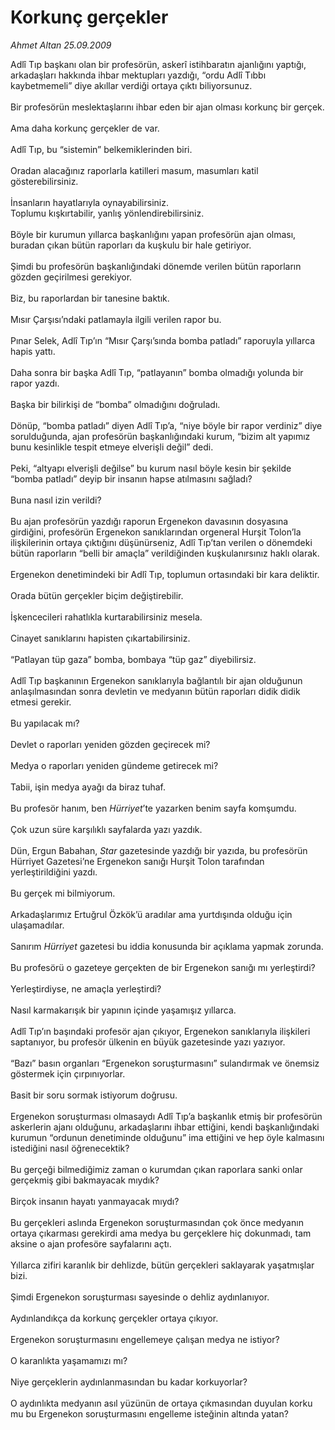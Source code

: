 # Korkunç gerçekler

*Ahmet Altan 25.09.2009*

<div class="taraf_structure_2col_1zq">
<div class="margen_n">



 <p>Adlî Tıp başkanı olan bir profesörün, askerî istihbaratın ajanlığını yaptığı, arkadaşları hakkında ihbar mektupları yazdığı, “ordu Adlî Tıbbı kaybetmemeli” diye akıllar verdiği ortaya çıktı biliyorsunuz. <br/><br/>Bir profesörün meslektaşlarını ihbar eden bir ajan olması korkunç bir gerçek. <br/><br/>Ama daha korkunç gerçekler de var. <br/><br/>Adlî Tıp, bu “sistemin” belkemiklerinden biri. <br/><br/>Oradan alacağınız raporlarla katilleri masum, masumları katil gösterebilirsiniz. <br/><br/>İnsanların hayatlarıyla oynayabilirsiniz. <br/>Toplumu kışkırtabilir, yanlış yönlendirebilirsiniz. <br/><br/>Böyle bir kurumun yıllarca başkanlığını yapan profesörün ajan olması, buradan çıkan bütün raporları da kuşkulu bir hale getiriyor. <br/><br/>Şimdi bu profesörün başkanlığındaki dönemde verilen bütün raporların gözden geçirilmesi gerekiyor. <br/><br/>Biz, bu raporlardan bir tanesine baktık. <br/><br/>Mısır Çarşısı’ndaki patlamayla ilgili verilen rapor bu. <br/><br/>Pınar Selek, Adlî Tıp’ın “Mısır Çarşı’sında bomba patladı” raporuyla yıllarca hapis yattı. <br/><br/>Daha sonra bir başka Adlî Tıp, “patlayanın” bomba olmadığı yolunda bir rapor yazdı. <br/><br/>Başka bir bilirkişi de “bomba” olmadığını doğruladı. <br/><br/>Dönüp, “bomba patladı” diyen Adlî Tıp’a, “niye böyle bir rapor verdiniz” diye sorulduğunda, ajan profesörün başkanlığındaki kurum, “bizim alt yapımız bunu kesinlikle tespit etmeye elverişli değil” dedi. <br/><br/>Peki, “altyapı elverişli değilse” bu kurum nasıl böyle kesin bir şekilde “bomba patladı” deyip bir insanın hapse atılmasını sağladı? <br/><br/>Buna nasıl izin verildi? <br/><br/>Bu ajan profesörün yazdığı raporun Ergenekon davasının dosyasına girdiğini, profesörün Ergenekon sanıklarından orgeneral Hurşit Tolon’la ilişkilerinin ortaya çıktığını düşünürseniz, Adlî Tıp’tan verilen o dönemdeki bütün raporların “belli bir amaçla” verildiğinden kuşkulanırsınız haklı olarak. <br/><br/>Ergenekon denetimindeki bir Adlî Tıp, toplumun ortasındaki bir kara deliktir. <br/><br/>Orada bütün gerçekler biçim değiştirebilir. <br/><br/>İşkencecileri rahatlıkla kurtarabilirsiniz mesela. <br/><br/>Cinayet sanıklarını hapisten çıkartabilirsiniz. <br/><br/>“Patlayan tüp gaza” bomba, bombaya “tüp gaz” diyebilirsiz. <br/><br/>Adlî Tıp başkanının Ergenekon sanıklarıyla bağlantılı bir ajan olduğunun anlaşılmasından sonra devletin ve medyanın bütün raporları didik didik etmesi gerekir. <br/><br/>Bu yapılacak mı? <br/><br/>Devlet o raporları yeniden gözden geçirecek mi? <br/><br/>Medya o raporları yeniden gündeme getirecek mi? <br/><br/>Tabii, işin medya ayağı da biraz tuhaf. <br/><br/>Bu profesör hanım, ben <i>Hürriyet</i>’te yazarken benim sayfa komşumdu. <br/><br/>Çok uzun süre karşılıklı sayfalarda yazı yazdık. <br/><br/>Dün, Ergun Babahan, <i>Star</i> gazetesinde yazdığı bir yazıda, bu profesörün Hürriyet Gazetesi’ne Ergenekon sanığı Hurşit Tolon tarafından yerleştirildiğini yazdı. <br/><br/>Bu gerçek mi bilmiyorum. <br/><br/>Arkadaşlarımız Ertuğrul Özkök’ü aradılar ama yurtdışında olduğu için ulaşamadılar. <br/><br/>Sanırım <i>Hürriyet</i> gazetesi bu iddia konusunda bir açıklama yapmak zorunda. <br/><br/>Bu profesörü o gazeteye gerçekten de bir Ergenekon sanığı mı yerleştirdi? <br/><br/>Yerleştirdiyse, ne amaçla yerleştirdi? <br/><br/>Nasıl karmakarışık bir yapının içinde yaşamışız yıllarca. <br/><br/>Adlî Tıp’ın başındaki profesör ajan çıkıyor, Ergenekon sanıklarıyla ilişkileri saptanıyor, bu profesör ülkenin en büyük gazetesinde yazı yazıyor. <br/><br/>“Bazı” basın organları “Ergenekon soruşturmasını” sulandırmak ve önemsiz göstermek için çırpınıyorlar. <br/><br/>Basit bir soru sormak istiyorum doğrusu. <br/><br/>Ergenekon soruşturması olmasaydı Adlî Tıp’a başkanlık etmiş bir profesörün askerlerin ajanı olduğunu, arkadaşlarını ihbar ettiğini, kendi başkanlığındaki kurumun “ordunun denetiminde olduğunu” ima ettiğini ve hep öyle kalmasını istediğini nasıl öğrenecektik? <br/><br/>Bu gerçeği bilmediğimiz zaman o kurumdan çıkan raporlara sanki onlar gerçekmiş gibi bakmayacak mıydık? <br/><br/>Birçok insanın hayatı yanmayacak mıydı? <br/><br/>Bu gerçekleri aslında Ergenekon soruşturmasından çok önce medyanın ortaya çıkarması gerekirdi ama medya bu gerçeklere hiç dokunmadı, tam aksine o ajan profesöre sayfalarını açtı. <br/><br/>Yıllarca zifiri karanlık bir dehlizde, bütün gerçekleri saklayarak yaşatmışlar bizi. <br/><br/>Şimdi Ergenekon soruşturması sayesinde o dehliz aydınlanıyor. <br/><br/>Aydınlandıkça da korkunç gerçekler ortaya çıkıyor. <br/><br/>Ergenekon soruşturmasını engellemeye çalışan medya ne istiyor? <br/><br/>O karanlıkta yaşamamızı mı? <br/><br/>Niye gerçeklerin aydınlanmasından bu kadar korkuyorlar? <br/><br/>O aydınlıkta medyanın asıl yüzünün de ortaya çıkmasından duyulan korku mu bu Ergenekon soruşturmasını engelleme isteğinin altında yatan?</p>
<br/>
<br/>
<br/>



<br/>


<div id="taraf_not">
</div>

</div>


</div>
